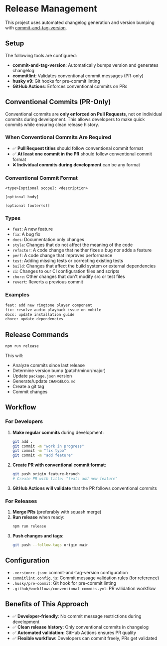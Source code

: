 # Release Management

This project uses automated changelog generation and version bumping with [commit-and-tag-version](https://github.com/absolute-version/commit-and-tag-version).

## Setup

The following tools are configured:

- **commit-and-tag-version**: Automatically bumps version and generates changelog
- **commitlint**: Validates conventional commit messages (PR-only)
- **husky v9**: Git hooks for pre-commit linting
- **GitHub Actions**: Enforces conventional commits on PRs

## Conventional Commits (PR-Only)

Conventional commits are **only enforced on Pull Requests**, not on individual commits during development. This allows developers to make quick commits while ensuring clean release history.

### When Conventional Commits Are Required

- ✅ **Pull Request titles** should follow conventional commit format
- ✅ **At least one commit in the PR** should follow conventional commit format
- ❌ **Individual commits during development** can be any format

### Conventional Commit Format

```
<type>[optional scope]: <description>

[optional body]

[optional footer(s)]
```

### Types

- `feat`: A new feature
- `fix`: A bug fix
- `docs`: Documentation only changes
- `style`: Changes that do not affect the meaning of the code
- `refactor`: A code change that neither fixes a bug nor adds a feature
- `perf`: A code change that improves performance
- `test`: Adding missing tests or correcting existing tests
- `build`: Changes that affect the build system or external dependencies
- `ci`: Changes to our CI configuration files and scripts
- `chore`: Other changes that don't modify src or test files
- `revert`: Reverts a previous commit

### Examples

```bash
feat: add new ringtone player component
fix: resolve audio playback issue on mobile
docs: update installation guide
chore: update dependencies
```

## Release Commands

```bash
npm run release
```

This will:

- Analyze commits since last release
- Determine version bump (patch/minor/major)
- Update `package.json` version
- Generate/update `CHANGELOG.md`
- Create a git tag
- Commit changes

## Workflow

### For Developers

1. **Make regular commits** during development:
   ```bash
   git add .
   git commit -m "work in progress"
   git commit -m "fix typo"
   git commit -m "add feature"
   ```

2. **Create PR with conventional commit format**:
   ```bash
   git push origin feature-branch
   # Create PR with title: "feat: add new feature"
   ```

3. **GitHub Actions will validate** that the PR follows conventional commits

### For Releases

1. **Merge PRs** (preferably with squash merge)
2. **Run release** when ready:
   ```bash
   npm run release
   ```
3. **Push changes and tags**:
   ```bash
   git push --follow-tags origin main
   ```

## Configuration

- `.versionrc.json`: commit-and-tag-version configuration
- `commitlint.config.js`: Commit message validation rules (for reference)
- `.husky/pre-commit`: Git hook for pre-commit linting
- `.github/workflows/conventional-commits.yml`: PR validation workflow

## Benefits of This Approach

- ✅ **Developer-friendly**: No commit message restrictions during development
- ✅ **Clean release history**: Only conventional commits in changelog
- ✅ **Automated validation**: GitHub Actions ensures PR quality
- ✅ **Flexible workflow**: Developers can commit freely, PRs get validated
